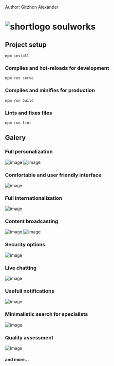 Author: Girzhon Alexander 

# ![shortlogo](https://user-images.githubusercontent.com/82903533/207991327-cd2fb7bb-070f-4d72-a21a-d3872e55ebac.png) soulworks

## Project setup
```
npm install
```

### Compiles and hot-reloads for development
```
npm run serve
```

### Compiles and minifies for production
```
npm run build
```

### Lints and fixes files
```
npm run lint
```

## Galery
### Full personalization
![image](https://user-images.githubusercontent.com/82903533/221357968-0724ffd5-4116-40d0-83e9-87d197b67c6a.png)
![image](https://user-images.githubusercontent.com/82903533/221358359-b14a5b21-c8d8-43f5-bcaf-96d6b07ede7c.png)

### Comfortable and user friendly interface
![image](https://user-images.githubusercontent.com/82903533/221357993-5a6af6da-ddfb-49c3-9776-0cbf942cea80.png)

### Full internationalization
![image](https://user-images.githubusercontent.com/82903533/221358117-ca70e71a-fd35-42a0-8dd0-a6a515a21b51.png)

### Content broadcasting
![image](https://user-images.githubusercontent.com/82903533/221358260-54eaa639-3cd4-4012-b326-8214d32f678e.png)
![image](https://user-images.githubusercontent.com/82903533/221358295-a5e8e6c9-3f2f-4864-a8f3-75435093dbc3.png)

### Security options
![image](https://user-images.githubusercontent.com/82903533/221358331-f787b395-6a1e-4d5d-9583-316a48164147.png)

### Live chatting
![image](https://user-images.githubusercontent.com/82903533/221358719-b7fcc195-da23-4dd5-a8fa-856610db30ed.png)

### Usefull notifications
![image](https://user-images.githubusercontent.com/82903533/221358757-f3c3470e-482c-4604-9563-301a5c2a3ea1.png)

### Minimalistic search for specialists
![image](https://user-images.githubusercontent.com/82903533/221358800-7ca08f13-774b-417d-a201-b96ee8cf437e.png)

### Quality assessment
![image](https://user-images.githubusercontent.com/82903533/221358856-7e97d85f-af98-4153-b5a8-f6b810b8b22f.png)

#### and more...








